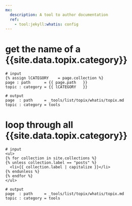 ```yaml
---
mx:
  description: A tool to author documentation
  ref: 
    - tool:jekyll:whatis: config
---
```




# get the name of a {{site.data.topix.category}}
```liquid
# input
{% assign lCATEGORY    = page.collection %}
page : path      = {{ page.path   }}
topic : category = {{ lCATEGORY   }}

# output
page  : path     = _tools/list/topix/whatis/topix.md
topic : category = tools
```

# loop through all {{site.data.topix.category}}
```liquid
# input
<ul>
{% for collection in site.collections %}
{% unless collection.label == "posts" %}
  <li>{{ collection.label | capitalize }}</li>
{% endunless %}
{% endfor %}
</ul>

# output
page  : path     = _tools/list/topix/whatis/topix.md
topic : category = tools
```

